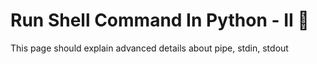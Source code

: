 # Run Shell Command In Python - II 🚩

This page should explain advanced details about pipe, stdin, stdout




